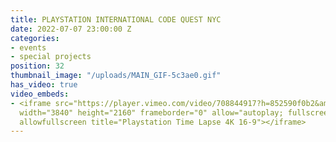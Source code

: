 ```yaml
---
title: PLAYSTATION INTERNATIONAL CODE QUEST NYC
date: 2022-07-07 23:00:00 Z
categories:
- events
- special projects
position: 32
thumbnail_image: "/uploads/MAIN_GIF-5c3ae0.gif"
has_video: true
video_embeds:
- <iframe src="https://player.vimeo.com/video/708844917?h=852590f0b2&amp;badge=0&amp;autopause=0&amp;player_id=0&amp;app_id=58479"
  width="3840" height="2160" frameborder="0" allow="autoplay; fullscreen; picture-in-picture"
  allowfullscreen title="Playstation Time Lapse 4K 16-9"></iframe>
---
```



